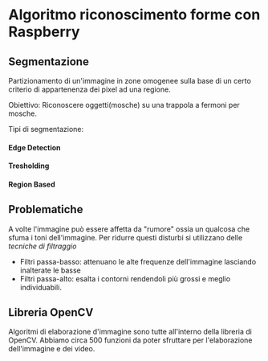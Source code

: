 # Algoritmo riconoscimento forme con Raspberry

## Segmentazione
Partizionamento di un'immagine in zone omogenee sulla base di un certo criterio di appartenenza dei pixel ad una regione.<br>

Obiettivo: Riconoscere oggetti(mosche) su una trappola a fermoni per mosche.<br>

Tipi di segmentazione:
#### Edge Detection
#### Tresholding
#### Region Based

## Problematiche
A volte l'immagine può essere affetta da "rumore" ossia un qualcosa che sfuma i toni dell'immagine.
Per ridurre questi disturbi si utilizzano delle *tecniche di filtraggio*<br>
* Filtri passa-basso: attenuano le alte frequenze dell'immagine lasciando inalterate le basse
* Filtri passa-alto: esalta i contorni rendendoli più grossi e meglio individuabili.


## Libreria OpenCV
Algoritmi di elaborazione d'immagine sono tutte all'interno della libreria di OpenCV.
Abbiamo circa 500 funzioni da poter sfruttare per l'elaborazione dell'immagine e dei video.
